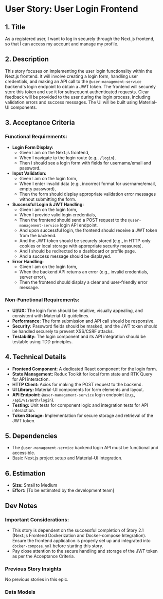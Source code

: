 # User Story: User Login Frontend

## 1. Title

As a registered user, I want to log in securely through the Next.js frontend, so that I can access my account and manage my profile.

## 2. Description

This story focuses on implementing the user login functionality within the Next.js frontend. It will involve creating a login form, handling user credentials, and making an API call to the `@user-management-service` backend's login endpoint to obtain a JWT token. The frontend will securely store this token and use it for subsequent authenticated requests. Clear feedback will be provided to the user during the login process, including validation errors and success messages. The UI will be built using Material-UI components.

## 3. Acceptance Criteria

### Functional Requirements:

*   **Login Form Display:**
    *   Given I am on the Next.js frontend,
    *   When I navigate to the login route (e.g., `/login`),
    *   Then I should see a login form with fields for username/email and password.
*   **Input Validation:**
    *   Given I am on the login form,
    *   When I enter invalid data (e.g., incorrect format for username/email, empty password),
    *   Then the form should display appropriate validation error messages without submitting the form.
*   **Successful Login & JWT Handling:**
    *   Given I am on the login form,
    *   When I provide valid login credentials,
    *   Then the frontend should send a POST request to the `@user-management-service` login API endpoint.
    *   And upon successful login, the frontend should receive a JWT token from the backend.
    *   And the JWT token should be securely stored (e.g., in HTTP-only cookies or local storage with appropriate security measures).
    *   And I should be redirected to a dashboard or profile page.
    *   And a success message should be displayed.
*   **Error Handling:**
    *   Given I am on the login form,
    *   When the backend API returns an error (e.g., invalid credentials, server error),
    *   Then the frontend should display a clear and user-friendly error message.

### Non-Functional Requirements:

*   **UI/UX:** The login form should be intuitive, visually appealing, and consistent with Material-UI guidelines.
*   **Performance:** The form submission and API call should be responsive.
*   **Security:** Password fields should be masked, and the JWT token should be handled securely to prevent XSS/CSRF attacks.
*   **Testability:** The login component and its API integration should be testable using TDD principles.

## 4. Technical Details

*   **Frontend Component:** A dedicated React component for the login form.
*   **State Management:** Redux Toolkit for local form state and RTK Query for API interaction.
*   **HTTP Client:** Axios for making the POST request to the backend.
*   **UI Library:** Material-UI components for form elements and layout.
*   **API Endpoint:** `@user-management-service` login endpoint (e.g., `/api/v1/auth/login`).
*   **Testing:** Unit tests for component logic and integration tests for API interaction.
*   **Token Storage:** Implementation for secure storage and retrieval of the JWT token.

## 5. Dependencies

*   The `@user-management-service` backend login API must be functional and accessible.
*   Basic Next.js project setup and Material-UI integration.

## 6. Estimation

*   **Size:** Small to Medium
*   **Effort:** [To be estimated by the development team]

## Dev Notes

### Important Considerations:
*   This story is dependent on the successful completion of Story 2.1 (Next.js Frontend Dockerization and Docker-compose Integration). Ensure the frontend application is properly set up and integrated into `docker-compose.yml` before starting this story.
*   Pay close attention to the secure handling and storage of the JWT token as per the Acceptance Criteria.

### Previous Story Insights
No previous stories in this epic.

### Data Models
